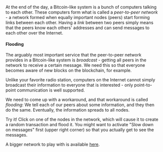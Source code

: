 At the end of the day, a Bitcoin-like system is a bunch of computers talking to each other.
These computers form what is called a *peer-to-peer network* -
a network formed when equally important nodes (peers) start forming links between each other.
Having a *link* between two peers simply means that the peers know each others' addresses and can send messages to each other over the Internet.

#### Flooding <i class="fas fa-bullhorn"></i>

The arguably most important service that the peer-to-peer network provides in a Bitcoin-like system is
*broadcast* - getting all peers in the network to receive a certain message.
We need this so that everyone becomes aware of new blocks on the blockchain, for example.

Unlike your favorite radio station,
computers on the Internet cannot simply broadcast their information to everyone that is interested -
only point-to-point communication is well supported.

We need to come up with a workaround, and that workaround is called *flooding*:
We tell each of our peers about some information, and they then do the same.
Eventually, the information spreads to all nodes.

Try it!
Click on one of the nodes in the network,
which will cause it to create a random transaction and flood it.
You might want to activate "Slow down on messages" first (upper right corner) so that you actually get to see the messages.

A bigger network to play with is available [here](network).
